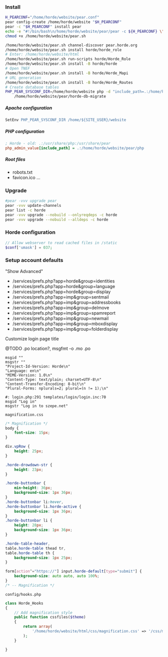 ### Install

```bash
H_PEARCONF="/home/horde/website/pear.conf"
pear config-create /home/horde/website "$H_PEARCONF"
pear -c "$H_PEARCONF" install pear
echo -e "#!/bin/bash\n/home/horde/website/pear/pear -c ${H_PEARCONF} \"\$@\"" > /home/horde/website/pear.sh
chmod +x /home/horde/website/pear.sh

/home/horde/website/pear.sh channel-discover pear.horde.org
/home/horde/website/pear.sh install horde/horde_role
# Enter: /home/horde/website/html
/home/horde/website/pear.sh run-scripts horde/Horde_Role
/home/horde/website/pear.sh install -B horde/horde
# Open TNEF
/home/horde/website/pear.sh install -B horde/Horde_Mapi
# URL generation
/home/horde/website/pear.sh install -B horde/Horde_Routes
# Create database tables
PHP_PEAR_SYSCONF_DIR=/home/horde/website php -d "include_path=.:/home/horde/website/pear/php" \
    /home/horde/website/pear/horde-db-migrate
```

##### Apache configuration

```apache
SetEnv PHP_PEAR_SYSCONF_DIR /home/${SITE_USER}/website
```

##### PHP configuration

```ini
; Horde - old: .:/usr/share/php:/usr/share/pear
php_admin_value[include_path] = .:/home/horde/website/pear/php
```

##### Root files

- robots.txt
- favicon.ico ...

### Upgrade

```bash
#pear -vvv upgrade pear
pear -vvv update-channels
pear list -c horde
pear -vvv upgrade --nobuild --onlyreqdeps -c horde
pear -vvv upgrade --nobuild --alldeps -c horde
```

### Horde configuration

```php
// Allow webserver to read cached files in /static
$conf['umask'] = 037;
```

### Setup account defaults

"Show Advanced"

- /services/prefs.php?app=horde&group=identities
- /services/prefs.php?app=horde&group=language
- /services/prefs.php?app=horde&group=display
- /services/prefs.php?app=imp&group=sentmail
- /services/prefs.php?app=imp&group=addressbooks
- /services/prefs.php?app=imp&group=delmove
- /services/prefs.php?app=imp&group=spamreport
- /services/prefs.php?app=imp&group=newmail
- /services/prefs.php?app=imp&group=mboxdisplay
- /services/prefs.php?app=imp&group=folderdisplay

Customize login page title

@TODO .po location?, msgfmt -o .mo .po

```po
msgid ""
msgstr ""
"Project-Id-Version: Horde\n"
"Language: en\n"
"MIME-Version: 1.0\n"
"Content-Type: text/plain; charset=UTF-8\n"
"Content-Transfer-Encoding: 8-bit\n"
"Plural-Forms: nplurals=2; plural=(n != 1);\n"

#: login.php:291 templates/login/login.inc:70
msgid "Log in"
msgstr "Log in to szepe.net"
```

`magnification.css`

```css
/* Magnification */
body {
    font-size: 15px;
}

div.vpRow {
    height: 25px;
}

.horde-drowdown-str {
    height: 23px;
}

.horde-buttonbar {
    min-height: 36px;
    background-size: 1px 36px;
}
.horde-buttonbar li:hover,
.horde-buttonbar li.horde-active {
    background-size: 1px 36px;
}
.horde-buttonbar li {
    height: 28px;
    background-size: 1px 36px;
}

.horde-table-header,
table.horde-table thead tr,
table.horde-table th {
    background-size: 1px 25px;
}

form[action^="https://"] input.horde-default[type="submit"] {
    background-size: auto auto, auto 100%;
}
/* -- Magnification */
```

`config/hooks.php`

```php
class Horde_Hooks
{
    // Add magnification style
    public function cssfiles($theme)
    {
        return array(
            '/home/horde/website/html/css/magnification.css' => '/css/magnification.css'
        );
    }

}
```
